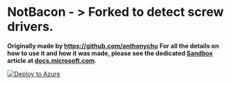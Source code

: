 # NotBacon - > Forked to detect screw drivers.

**Originally made by https://github.com/anthonychu**
**For all the details on how to use it and how it was made, please see the dedicated [Sandbox](https://docs.microsoft.com/sandbox?WT.mc_id=notbacon-github-antchu) article at [docs.microsoft.com](https://docs.microsoft.com/sandbox/notbacon?WT.mc_id=notbacon-github-antchu).**


[![Deploy to Azure](http://azuredeploy.net/deploybutton.png)](https://azuredeploy.net/)



